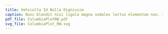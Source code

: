 ```yaml
---
title: Vehiculla Id Nulla Dignissim
caption: Nunc blandit nisi ligula magna sodales lectus elementum non. Integer id venenatis velit.
pdf_file: ColumbiaPlotRW.pdf
svg_file: ColumbiaPlot_RW.svg
---
```

